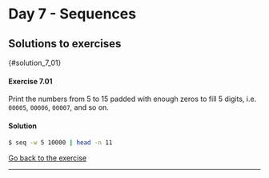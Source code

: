 # Day 7 - Sequences

## Solutions to exercises

{#solution_7_01}
#### Exercise 7.01
Print the numbers from 5 to 15 padded with enough zeros to fill 5 digits, i.e. `00005`, `00006`, `00007`, and so on.

#### Solution
``` sh
$ seq -w 5 10000 | head -n 11
```

[Go back to the exercise](#exercise_7_01)

* * *

